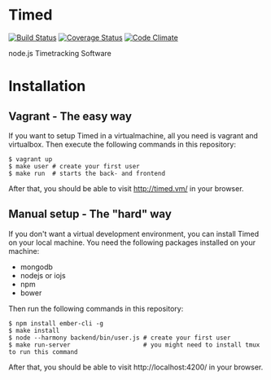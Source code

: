 Timed
=====

[![Build Status](https://travis-ci.org/topaxi/timed.svg)](https://travis-ci.org/topaxi/timed)
[![Coverage Status](https://coveralls.io/repos/topaxi/timed/badge.svg?branch=master)](https://coveralls.io/r/topaxi/timed?branch=master)
[![Code Climate](https://codeclimate.com/github/topaxi/timed/badges/gpa.svg)](https://codeclimate.com/github/topaxi/timed)

node.js Timetracking Software

Installation
============

Vagrant - The easy way
----------------------

If you want to setup Timed in a virtualmachine, all you need is
vagrant and virtualbox.
Then execute the following commands in this repository:

```shell
$ vagrant up
$ make user # create your first user
$ make run  # starts the back- and frontend
```

After that, you should be able to visit http://timed.vm/ in your browser.

Manual setup - The "hard" way
-----------------------------

If you don't want a virtual development environment, you can install
Timed on your local machine.
You need the following packages installed on your machine:

- mongodb
- nodejs or iojs
- npm
- bower

Then run the following commands in this repository:

```shell
$ npm install ember-cli -g
$ make install
$ node --harmony backend/bin/user.js # create your first user
$ make run-server                    # you might need to install tmux to run this command
```

After that, you should be able to visit http://localhost:4200/ in your browser.
